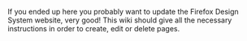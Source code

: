 If you ended up here you probably want to update the Firefox Design System website, very good! This wiki should give all the necessary instructions in order to create, edit or delete pages. 
